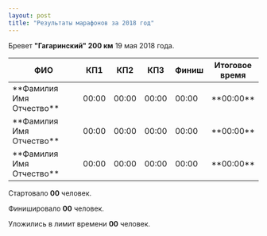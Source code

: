 ```yaml
---
layout: post
title: "Результаты марафонов за 2018 год"
---
```


Бревет **"Гагаринский" 200 км** 19 мая 2018 года.

<table>
<colgroup>
<col width="40%" />
<col width="10%" />
<col width="10%" />  
<col width="10%" />
<col width="10%" />
<col width="20%" />
</colgroup>
<thead>
<tr class="header">
<th>ФИО</th>
<th>КП1</th>
<th>КП2</th>  
<th>КП3</th>  
<th>Финиш</th>  
<th>Итоговое время</th>
</tr>
</thead>
<tbody>
<tr>
<td markdown="span">**Фамилия Имя Отчество**</td>
<td markdown="span">00:00</td>
<td markdown="span">00:00</td>
<td markdown="span">00:00</td>
<td markdown="span">00:00</td>
<td markdown="span">**00:00**</td>
</tr>
<tr>
<td markdown="span">**Фамилия Имя Отчество**</td>
<td markdown="span">00:00</td>
<td markdown="span">00:00</td>
<td markdown="span">00:00</td>
<td markdown="span">00:00</td>
<td markdown="span">**00:00**</td>
</tr>
  <tr>
<td markdown="span">**Фамилия Имя Отчество**</td>
<td markdown="span">00:00</td>
<td markdown="span">00:00</td>
<td markdown="span">00:00</td>
<td markdown="span">00:00</td>
<td markdown="span">**00:00**</td>
</tr>
</tbody>
</table>

Стартовало **00** человек.

Финишировало **00** человек.

Уложились в лимит времени **00** человек.
